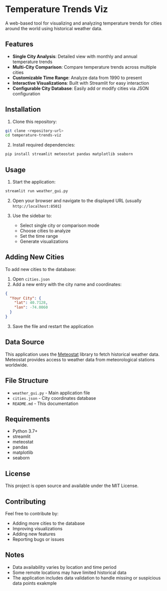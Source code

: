 # Temperature Trends Viz

A web-based tool for visualizing and analyzing temperature trends for cities around the world using historical weather data.

## Features

- **Single City Analysis**: Detailed view with monthly and annual temperature trends
- **Multi-City Comparison**: Compare temperature trends across multiple cities
- **Customizable Time Range**: Analyze data from 1990 to present
- **Interactive Visualizations**: Built with Streamlit for easy interaction
- **Configurable City Database**: Easily add or modify cities via JSON configuration

## Installation

1. Clone this repository:
```bash
git clone <repository-url>
cd temperature-trends-viz
```

2. Install required dependencies:
```bash
pip install streamlit meteostat pandas matplotlib seaborn
```

## Usage

1. Start the application:
```bash
streamlit run weather_gui.py
```

2. Open your browser and navigate to the displayed URL (usually `http://localhost:8501`)

3. Use the sidebar to:
   - Select single city or comparison mode
   - Choose cities to analyze
   - Set the time range
   - Generate visualizations

## Adding New Cities

To add new cities to the database:

1. Open `cities.json`
2. Add a new entry with the city name and coordinates:

```json
{
  "Your City": {
    "lat": 40.7128,
    "lon": -74.0060
  }
}
```

3. Save the file and restart the application

## Data Source

This application uses the [Meteostat](https://meteostat.net/) library to fetch historical weather data. Meteostat provides access to weather data from meteorological stations worldwide.

## File Structure

- `weather_gui.py` - Main application file
- `cities.json` - City coordinates database
- `README.md` - This documentation

## Requirements

- Python 3.7+
- streamlit
- meteostat
- pandas
- matplotlib
- seaborn

## License

This project is open source and available under the MIT License.

## Contributing

Feel free to contribute by:
- Adding more cities to the database
- Improving visualizations
- Adding new features
- Reporting bugs or issues

## Notes

- Data availability varies by location and time period
- Some remote locations may have limited historical data
- The application includes data validation to handle missing or suspicious data points
exakmple

